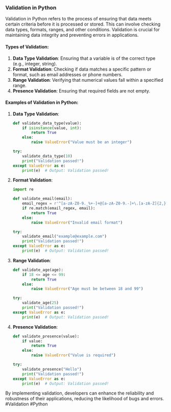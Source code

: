 ### Validation in Python

Validation in Python refers to the process of ensuring that data meets certain criteria before it is processed or stored. This can involve checking data types, formats, ranges, and other conditions. Validation is crucial for maintaining data integrity and preventing errors in applications.

#### Types of Validation:
1. **Data Type Validation**: Ensuring that a variable is of the correct type (e.g., integer, string).
2. **Format Validation**: Checking if data matches a specific pattern or format, such as email addresses or phone numbers.
3. **Range Validation**: Verifying that numerical values fall within a specified range.
4. **Presence Validation**: Ensuring that required fields are not empty.

#### Examples of Validation in Python:

1. **Data Type Validation**:
   ```python
   def validate_data_type(value):
       if isinstance(value, int):
           return True
       else:
           raise ValueError("Value must be an integer")

   try:
       validate_data_type(10)
       print("Validation passed!")
   except ValueError as e:
       print(e)  # Output: Validation passed!
   ```

2. **Format Validation**:
   ```python
   import re

   def validate_email(email):
       email_regex = r'^[a-zA-Z0-9._%+-]+@[a-zA-Z0-9.-]+\.[a-zA-Z]{2,}$'
       if re.match(email_regex, email):
           return True
       else:
           raise ValueError("Invalid email format")

   try:
       validate_email("example@example.com")
       print("Validation passed!")
   except ValueError as e:
       print(e)  # Output: Validation passed!
   ```

3. **Range Validation**:
   ```python
   def validate_age(age):
       if 18 <= age <= 99:
           return True
       else:
           raise ValueError("Age must be between 18 and 99")

   try:
       validate_age(25)
       print("Validation passed!")
   except ValueError as e:
       print(e)  # Output: Validation passed!
   ```

4. **Presence Validation**:
   ```python
   def validate_presence(value):
       if value:
           return True
       else:
           raise ValueError("Value is required")

   try:
       validate_presence("Hello")
       print("Validation passed!")
   except ValueError as e:
       print(e)  # Output: Validation passed!
   ```

By implementing validation, developers can enhance the reliability and robustness of their applications, reducing the likelihood of bugs and errors. #Validation #Python